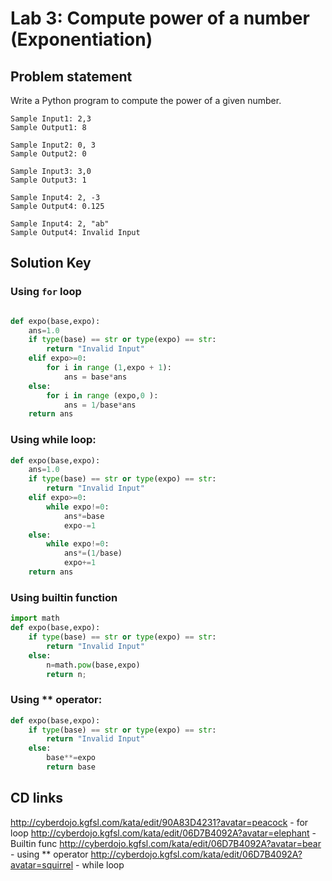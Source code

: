 # Lab 3: Compute power of a number (Exponentiation)

## Problem statement

Write a Python program to compute the power of a given number.

```
Sample Input1: 2,3
Sample Output1: 8

Sample Input2: 0, 3
Sample Output2: 0

Sample Input3: 3,0
Sample Output3: 1 
	
Sample Input4: 2, -3
Sample Output4: 0.125

Sample Input4: 2, "ab"
Sample Output4: Invalid Input
```


## Solution Key

### Using `for` loop

```python

def expo(base,expo):
    ans=1.0
    if type(base) == str or type(expo) == str:
        return "Invalid Input"
    elif expo>=0:
        for i in range (1,expo + 1):
            ans = base*ans
    else:
        for i in range (expo,0 ):
            ans = 1/base*ans
    return ans
```

### Using while loop:

```python 
def expo(base,expo):
    ans=1.0
    if type(base) == str or type(expo) == str:
        return "Invalid Input"
    elif expo>=0:
        while expo!=0:
            ans*=base
            expo-=1
    else:
        while expo!=0:
            ans*=(1/base)
            expo+=1
    return ans
```

### Using builtin function

```python
import math
def expo(base,expo):
    if type(base) == str or type(expo) == str:
        return "Invalid Input"
    else:
        n=math.pow(base,expo)
        return n;
```

### Using ** operator:

```python 
def expo(base,expo):
    if type(base) == str or type(expo) == str:
        return "Invalid Input"
    else:
        base**=expo
        return base
```

## CD links
http://cyberdojo.kgfsl.com/kata/edit/90A83D4231?avatar=peacock - for loop
http://cyberdojo.kgfsl.com/kata/edit/06D7B4092A?avatar=elephant - Builtin func
http://cyberdojo.kgfsl.com/kata/edit/06D7B4092A?avatar=bear - using ** operator
http://cyberdojo.kgfsl.com/kata/edit/06D7B4092A?avatar=squirrel - while loop
